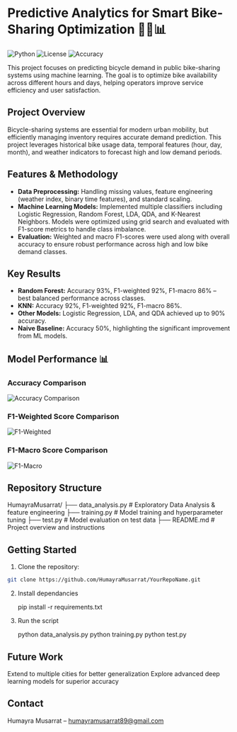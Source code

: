 # Predictive Analytics for Smart Bike-Sharing Optimization 🚴‍♀️📊

![Python](https://img.shields.io/badge/Python-3.9+-blue) ![License](https://img.shields.io/badge/License-MIT-green) ![Accuracy](https://img.shields.io/badge/Top%20Model%20Accuracy-93%25-brightgreen)

This project focuses on predicting bicycle demand in public bike-sharing systems using machine learning. The goal is to optimize bike availability across different hours and days, helping operators improve service efficiency and user satisfaction.

## Project Overview

Bicycle-sharing systems are essential for modern urban mobility, but efficiently managing inventory requires accurate demand prediction. This project leverages historical bike usage data, temporal features (hour, day, month), and weather indicators to forecast high and low demand periods.

## Features & Methodology

- **Data Preprocessing:** Handling missing values, feature engineering (weather index, binary time features), and standard scaling.
- **Machine Learning Models:** Implemented multiple classifiers including Logistic Regression, Random Forest, LDA, QDA, and K-Nearest Neighbors. Models were optimized using grid search and evaluated with F1-score metrics to handle class imbalance.
- **Evaluation:** Weighted and macro F1-scores were used along with overall accuracy to ensure robust performance across high and low bike demand classes.

## Key Results

- **Random Forest:** Accuracy 93%, F1-weighted 92%, F1-macro 86% – best balanced performance across classes.  
- **KNN:** Accuracy 92%, F1-weighted 92%, F1-macro 86%.  
- **Other Models:** Logistic Regression, LDA, and QDA achieved up to 90% accuracy.  
- **Naive Baseline:** Accuracy 50%, highlighting the significant improvement from ML models.

## Model Performance 📊

### Accuracy Comparison
![Accuracy Comparison](images/model_accuracy.png)

### F1-Weighted Score Comparison
![F1-Weighted](images/f1_weighted.png)

### F1-Macro Score Comparison
![F1-Macro](images/f1_macro.png)


## Repository Structure

HumayraMusarrat/
├── data_analysis.py    # Exploratory Data Analysis & feature engineering
├── training.py         # Model training and hyperparameter tuning
├── test.py             # Model evaluation on test data
├── README.md           # Project overview and instructions


## Getting Started

1. Clone the repository:

```bash
git clone https://github.com/HumayraMusarrat/YourRepoName.git
```

2. Install dependancies

   pip install -r requirements.txt

3. Run the script

   python data_analysis.py
   python training.py
   python test.py

## Future Work
Extend to multiple cities for better generalization
Explore advanced deep learning models for superior accuracy

## Contact
Humayra Musarrat – humayramusarrat89@gmail.com

